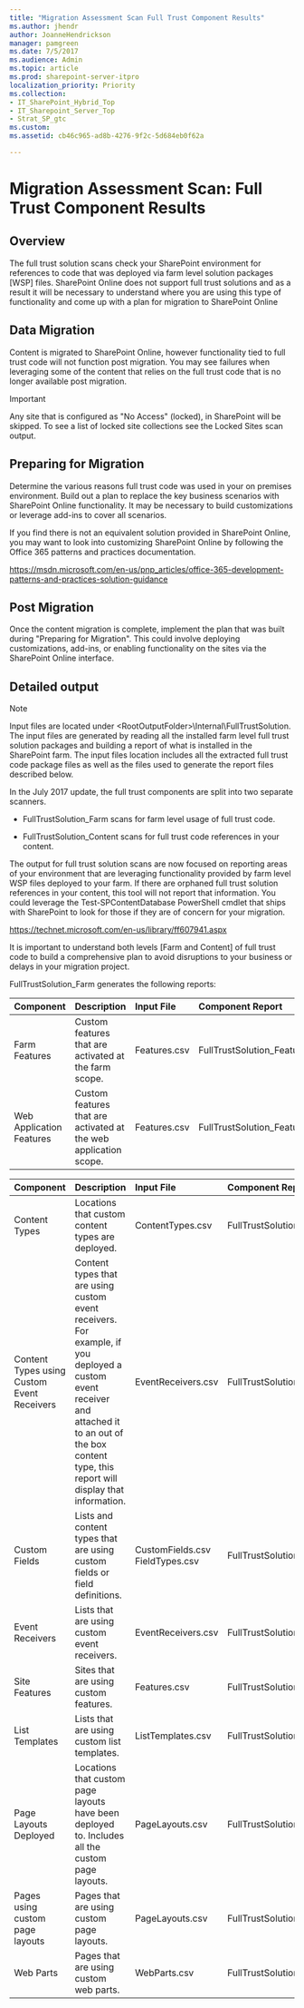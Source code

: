 ```yaml
---
title: "Migration Assessment Scan Full Trust Component Results"
ms.author: jhendr
author: JoanneHendrickson
manager: pamgreen
ms.date: 7/5/2017
ms.audience: Admin
ms.topic: article
ms.prod: sharepoint-server-itpro
localization_priority: Priority
ms.collection:
- IT_SharePoint_Hybrid_Top
- IT_Sharepoint_Server_Top
- Strat_SP_gtc
ms.custom:
ms.assetid: cb46c965-ad8b-4276-9f2c-5d684eb0f62a

---
```


# Migration Assessment Scan: Full Trust Component Results

## Overview

The full trust solution scans check your SharePoint environment for references to code that was deployed via farm level solution packages [WSP] files. SharePoint Online does not support full trust solutions and as a result it will be necessary to understand where you are using this type of functionality and come up with a plan for migration to SharePoint Online
  
## Data Migration

Content is migrated to SharePoint Online, however functionality tied to full trust code will not function post migration. You may see failures when leveraging some of the content that relies on the full trust code that is no longer available post migration.
  
> [!IMPORTANT]
> Any site that is configured as "No Access" (locked), in SharePoint will be skipped. To see a list of locked site collections see the Locked Sites scan output. 
  
## Preparing for Migration

Determine the various reasons full trust code was used in your on premises environment. Build out a plan to replace the key business scenarios with SharePoint Online functionality. It may be necessary to build customizations or leverage add-ins to cover all scenarios.
  
If you find there is not an equivalent solution provided in SharePoint Online, you may want to look into customizing SharePoint Online by following the Office 365 patterns and practices documentation.
  
https://msdn.microsoft.com/en-us/pnp_articles/office-365-development-patterns-and-practices-solution-guidance
  
## Post Migration

Once the content migration is complete, implement the plan that was built during "Preparing for Migration". This could involve deploying customizations, add-ins, or enabling functionality on the sites via the SharePoint Online interface.
  
## Detailed output

> [!NOTE]
> Input files are located under \<RootOutputFolder\>\Internal\FullTrustSolution. The input files are generated by reading all the installed farm level full trust solution packages and building a report of what is installed in the SharePoint farm. The input files location includes all the extracted full trust code package files as well as the files used to generate the report files described below. 
  
In the July 2017 update, the full trust components are split into two separate scanners.
  
- FullTrustSolution_﻿Farm scans for farm level usage of full trust code.
    
- FullTrustSolution_Content scans for full trust code references in your content.
    
The output for full trust solution scans are now focused on reporting areas of your environment that are leveraging functionality provided by farm level WSP files deployed to your farm. If there are orphaned full trust solution references in your content, this tool will not report that information. You could leverage the Test-SPContentDatabase PowerShell cmdlet that ships with SharePoint to look for those if they are of concern for your migration.
  
https://technet.microsoft.com/en-us/library/ff607941.aspx
  
It is important to understand both levels [Farm and Content] of full trust code﻿ to build a comprehensive plan to avoid disruptions to your business or delays in your migration project.
  
FullTrustSolution_Farm generates the following reports:
  
|**Component﻿**|**Description﻿**|**Input File﻿**|**Component Report﻿**|
|:-----|:-----|:-----|:-----|
|Farm Features﻿  <br/> |Custom features that are activated at the farm scope.﻿  <br/> |Features.csv﻿  <br/> |FullTrustSolution_Features_Farm_Usage.csv  <br/> |
|Web Application ﻿Features  <br/> |Custom features that are activated at the web application scope.﻿  <br/> |Features.csv  <br/> |FullTrustSolution_Features_WebApplication_Usage.cs  <br/> |
   
|**Component﻿**|**Description﻿**|**Input File﻿**|**Component Report﻿**|
|:-----|:-----|:-----|:-----|
|Content Types﻿  <br/> |Locations that custom content types are deployed.﻿  <br/> |ContentTypes.csv  <br/> |FullTrustSolution_ContentTypes_Usage.csv  <br/> |
|Content Types using Custom Event Receivers﻿  <br/> |Content types that are using custom event receivers. For example, if you deployed a custom event receiver and attached it to an out of the box content type, this report will display that information.﻿  <br/> |EventReceivers.csv  <br/> |FullTrustSolution_ContentTypesUsingEventReceivers_Usage.csv  <br/> |
|Custom Fields﻿  <br/> |Lists and content types that are using custom fields or field definitions.﻿  <br/> |CustomFields.csv  <br/> FieldTypes.csv  <br/> |FullTrustSolution_CustomFields_Usage.csv  <br/> |
|Event Receivers﻿  <br/> |Lists that are using custom event receivers.﻿  <br/> |EventReceivers.csv  <br/> |FullTrustSolution_EventReceivers_Usage.csv  <br/> |
|Site Features﻿  <br/> |Sites that are using custom features.﻿  <br/> |Features.csv  <br/> |FullTrustSolution_Features_Site_Usage.csv  <br/> |
|List Templates﻿  <br/> |Lists that are using custom list templates.﻿  <br/> |ListTemplates.csv  <br/> |FullTrustSolution_ListTemplates_Usage.csv  <br/> |
|Page Layouts Deployed﻿  <br/> |Locations that custom page layouts have been deployed to. Includes all the custom page layouts.﻿  <br/> |PageLayouts.csv  <br/> |FullTrustSolution_PageLayouts_DeployedLayouts_Usage.csv  <br/> |
|Pages using custom page layouts  <br/> |Pages that are using custom page ﻿layouts.  <br/> |PageLayouts.csv  <br/> |FullTrustSolution_PageLayouts_Pages_Usage.csv  <br/> |
|Web Parts﻿  <br/> |Pages that are using custom web parts.﻿  <br/> |WebParts.csv  <br/> |FullTrustSolution_WebParts_Usage.csv  <br/> |
   

